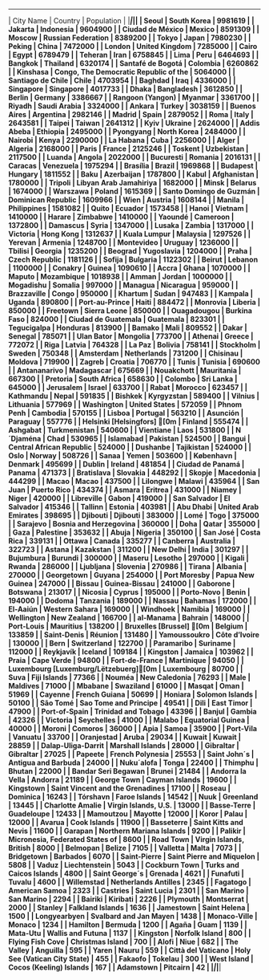  ________________________________________________________________________________________ 
| City Name                         | Country                               | Population |
|___________________________________|_______________________________________|____________|
| Seoul                             | South Korea                           | 9981619    |
| Jakarta                           | Indonesia                             | 9604900    |
| Ciudad de México                  | Mexico                                | 8591309    |
| Moscow                            | Russian Federation                    | 8389200    |
| Tokyo                             | Japan                                 | 7980230    |
| Peking                            | China                                 | 7472000    |
| London                            | United Kingdom                        | 7285000    |
| Cairo                             | Egypt                                 | 6789479    |
| Teheran                           | Iran                                  | 6758845    |
| Lima                              | Peru                                  | 6464693    |
| Bangkok                           | Thailand                              | 6320174    |
| Santafé de Bogotá                 | Colombia                              | 6260862    |
| Kinshasa                          | Congo, The Democratic Republic of the | 5064000    |
| Santiago de Chile                 | Chile                                 | 4703954    |
| Baghdad                           | Iraq                                  | 4336000    |
| Singapore                         | Singapore                             | 4017733    |
| Dhaka                             | Bangladesh                            | 3612850    |
| Berlin                            | Germany                               | 3386667    |
| Rangoon (Yangon)                  | Myanmar                               | 3361700    |
| Riyadh                            | Saudi Arabia                          | 3324000    |
| Ankara                            | Turkey                                | 3038159    |
| Buenos Aires                      | Argentina                             | 2982146    |
| Madrid                            | Spain                                 | 2879052    |
| Roma                              | Italy                                 | 2643581    |
| Taipei                            | Taiwan                                | 2641312    |
| Kyiv                              | Ukraine                               | 2624000    |
| Addis Abeba                       | Ethiopia                              | 2495000    |
| Pyongyang                         | North Korea                           | 2484000    |
| Nairobi                           | Kenya                                 | 2290000    |
| La Habana                         | Cuba                                  | 2256000    |
| Alger                             | Algeria                               | 2168000    |
| Paris                             | France                                | 2125246    |
| Toskent                           | Uzbekistan                            | 2117500    |
| Luanda                            | Angola                                | 2022000    |
| Bucuresti                         | Romania                               | 2016131    |
| Caracas                           | Venezuela                             | 1975294    |
| Brasília                          | Brazil                                | 1969868    |
| Budapest                          | Hungary                               | 1811552    |
| Baku                              | Azerbaijan                            | 1787800    |
| Kabul                             | Afghanistan                           | 1780000    |
| Tripoli                           | Libyan Arab Jamahiriya                | 1682000    |
| Minsk                             | Belarus                               | 1674000    |
| Warszawa                          | Poland                                | 1615369    |
| Santo Domingo de Guzmán           | Dominican Republic                    | 1609966    |
| Wien                              | Austria                               | 1608144    |
| Manila                            | Philippines                           | 1581082    |
| Quito                             | Ecuador                               | 1573458    |
| Hanoi                             | Vietnam                               | 1410000    |
| Harare                            | Zimbabwe                              | 1410000    |
| Yaoundé                           | Cameroon                              | 1372800    |
| Damascus                          | Syria                                 | 1347000    |
| Lusaka                            | Zambia                                | 1317000    |
| Victoria                          | Hong Kong                             | 1312637    |
| Kuala Lumpur                      | Malaysia                              | 1297526    |
| Yerevan                           | Armenia                               | 1248700    |
| Montevideo                        | Uruguay                               | 1236000    |
| Tbilisi                           | Georgia                               | 1235200    |
| Beograd                           | Yugoslavia                            | 1204000    |
| Praha                             | Czech Republic                        | 1181126    |
| Sofija                            | Bulgaria                              | 1122302    |
| Beirut                            | Lebanon                               | 1100000    |
| Conakry                           | Guinea                                | 1090610    |
| Accra                             | Ghana                                 | 1070000    |
| Maputo                            | Mozambique                            | 1018938    |
| Amman                             | Jordan                                | 1000000    |
| Mogadishu                         | Somalia                               | 997000     |
| Managua                           | Nicaragua                             | 959000     |
| Brazzaville                       | Congo                                 | 950000     |
| Khartum                           | Sudan                                 | 947483     |
| Kampala                           | Uganda                                | 890800     |
| Port-au-Prince                    | Haiti                                 | 884472     |
| Monrovia                          | Liberia                               | 850000     |
| Freetown                          | Sierra Leone                          | 850000     |
| Ouagadougou                       | Burkina Faso                          | 824000     |
| Ciudad de Guatemala               | Guatemala                             | 823301     |
| Tegucigalpa                       | Honduras                              | 813900     |
| Bamako                            | Mali                                  | 809552     |
| Dakar                             | Senegal                               | 785071     |
| Ulan Bator                        | Mongolia                              | 773700     |
| Athenai                           | Greece                                | 772072     |
| Riga                              | Latvia                                | 764328     |
| La Paz                            | Bolivia                               | 758141     |
| Stockholm                         | Sweden                                | 750348     |
| Amsterdam                         | Netherlands                           | 731200     |
| Chisinau                          | Moldova                               | 719900     |
| Zagreb                            | Croatia                               | 706770     |
| Tunis                             | Tunisia                               | 690600     |
| Antananarivo                      | Madagascar                            | 675669     |
| Nouakchott                        | Mauritania                            | 667300     |
| Pretoria                          | South Africa                          | 658630     |
| Colombo                           | Sri Lanka                             | 645000     |
| Jerusalem                         | Israel                                | 633700     |
| Rabat                             | Morocco                               | 623457     |
| Kathmandu                         | Nepal                                 | 591835     |
| Bishkek                           | Kyrgyzstan                            | 589400     |
| Vilnius                           | Lithuania                             | 577969     |
| Washington                        | United States                         | 572059     |
| Phnom Penh                        | Cambodia                              | 570155     |
| Lisboa                            | Portugal                              | 563210     |
| Asunción                          | Paraguay                              | 557776     |
| Helsinki [Helsingfors]           [0m | Finland                               | 555474     |
| Ashgabat                          | Turkmenistan                          | 540600     |
| Vientiane                         | Laos                                  | 531800     |
| N´Djaména                         | Chad                                  | 530965     |
| Islamabad                         | Pakistan                              | 524500     |
| Bangui                            | Central African Republic              | 524000     |
| Dushanbe                          | Tajikistan                            | 524000     |
| Oslo                              | Norway                                | 508726     |
| Sanaa                             | Yemen                                 | 503600     |
| København                         | Denmark                               | 495699     |
| Dublin                            | Ireland                               | 481854     |
| Ciudad de Panamá                  | Panama                                | 471373     |
| Bratislava                        | Slovakia                              | 448292     |
| Skopje                            | Macedonia                             | 444299     |
| Macao                             | Macao                                 | 437500     |
| Lilongwe                          | Malawi                                | 435964     |
| San Juan                          | Puerto Rico                           | 434374     |
| Asmara                            | Eritrea                               | 431000     |
| Niamey                            | Niger                                 | 420000     |
| Libreville                        | Gabon                                 | 419000     |
| San Salvador                      | El Salvador                           | 415346     |
| Tallinn                           | Estonia                               | 403981     |
| Abu Dhabi                         | United Arab Emirates                  | 398695     |
| Djibouti                          | Djibouti                              | 383000     |
| Lomé                              | Togo                                  | 375000     |
| Sarajevo                          | Bosnia and Herzegovina                | 360000     |
| Doha                              | Qatar                                 | 355000     |
| Gaza                              | Palestine                             | 353632     |
| Abuja                             | Nigeria                               | 350100     |
| San José                          | Costa Rica                            | 339131     |
| Ottawa                            | Canada                                | 335277     |
| Canberra                          | Australia                             | 322723     |
| Astana                            | Kazakstan                             | 311200     |
| New Delhi                         | India                                 | 301297     |
| Bujumbura                         | Burundi                               | 300000     |
| Maseru                            | Lesotho                               | 297000     |
| Kigali                            | Rwanda                                | 286000     |
| Ljubljana                         | Slovenia                              | 270986     |
| Tirana                            | Albania                               | 270000     |
| Georgetown                        | Guyana                                | 254000     |
| Port Moresby                      | Papua New Guinea                      | 247000     |
| Bissau                            | Guinea-Bissau                         | 241000     |
| Gaborone                          | Botswana                              | 213017     |
| Nicosia                           | Cyprus                                | 195000     |
| Porto-Novo                        | Benin                                 | 194000     |
| Dodoma                            | Tanzania                              | 189000     |
| Nassau                            | Bahamas                               | 172000     |
| El-Aaiún                          | Western Sahara                        | 169000     |
| Windhoek                          | Namibia                               | 169000     |
| Wellington                        | New Zealand                           | 166700     |
| al-Manama                         | Bahrain                               | 148000     |
| Port-Louis                        | Mauritius                             | 138200     |
| Bruxelles [Brussel]              [0m | Belgium                               | 133859     |
| Saint-Denis                       | Réunion                               | 131480     |
| Yamoussoukro                      | Côte d’Ivoire                         | 130000     |
| Bern                              | Switzerland                           | 122700     |
| Paramaribo                        | Suriname                              | 112000     |
| Reykjavík                         | Iceland                               | 109184     |
| Kingston                          | Jamaica                               | 103962     |
| Praia                             | Cape Verde                            | 94800      |
| Fort-de-France                    | Martinique                            | 94050      |
| Luxembourg [Luxemburg/Lëtzebuerg][0m | Luxembourg                            | 80700      |
| Suva                              | Fiji Islands                          | 77366      |
| Nouméa                            | New Caledonia                         | 76293      |
| Male                              | Maldives                              | 71000      |
| Mbabane                           | Swaziland                             | 61000      |
| Masqat                            | Oman                                  | 51969      |
| Cayenne                           | French Guiana                         | 50699      |
| Honiara                           | Solomon Islands                       | 50100      |
| São Tomé                          | Sao Tome and Principe                 | 49541      |
| Dili                              | East Timor                            | 47900      |
| Port-of-Spain                     | Trinidad and Tobago                   | 43396      |
| Banjul                            | Gambia                                | 42326      |
| Victoria                          | Seychelles                            | 41000      |
| Malabo                            | Equatorial Guinea                     | 40000      |
| Moroni                            | Comoros                               | 36000      |
| Apia                              | Samoa                                 | 35900      |
| Port-Vila                         | Vanuatu                               | 33700      |
| Oranjestad                        | Aruba                                 | 29034      |
| Kuwait                            | Kuwait                                | 28859      |
| Dalap-Uliga-Darrit                | Marshall Islands                      | 28000      |
| Gibraltar                         | Gibraltar                             | 27025      |
| Papeete                           | French Polynesia                      | 25553      |
| Saint John´s                      | Antigua and Barbuda                   | 24000      |
| Nuku´alofa                        | Tonga                                 | 22400      |
| Thimphu                           | Bhutan                                | 22000      |
| Bandar Seri Begawan               | Brunei                                | 21484      |
| Andorra la Vella                  | Andorra                               | 21189      |
| George Town                       | Cayman Islands                        | 19600      |
| Kingstown                         | Saint Vincent and the Grenadines      | 17100      |
| Roseau                            | Dominica                              | 16243      |
| Tórshavn                          | Faroe Islands                         | 14542      |
| Nuuk                              | Greenland                             | 13445      |
| Charlotte Amalie                  | Virgin Islands, U.S.                  | 13000      |
| Basse-Terre                       | Guadeloupe                            | 12433      |
| Mamoutzou                         | Mayotte                               | 12000      |
| Koror                             | Palau                                 | 12000      |
| Avarua                            | Cook Islands                          | 11900      |
| Basseterre                        | Saint Kitts and Nevis                 | 11600      |
| Garapan                           | Northern Mariana Islands              | 9200       |
| Palikir                           | Micronesia, Federated States of       | 8600       |
| Road Town                         | Virgin Islands, British               | 8000       |
| Belmopan                          | Belize                                | 7105       |
| Valletta                          | Malta                                 | 7073       |
| Bridgetown                        | Barbados                              | 6070       |
| Saint-Pierre                      | Saint Pierre and Miquelon             | 5808       |
| Vaduz                             | Liechtenstein                         | 5043       |
| Cockburn Town                     | Turks and Caicos Islands              | 4800       |
| Saint George´s                    | Grenada                               | 4621       |
| Funafuti                          | Tuvalu                                | 4600       |
| Willemstad                        | Netherlands Antilles                  | 2345       |
| Fagatogo                          | American Samoa                        | 2323       |
| Castries                          | Saint Lucia                           | 2301       |
| San Marino                        | San Marino                            | 2294       |
| Bairiki                           | Kiribati                              | 2226       |
| Plymouth                          | Montserrat                            | 2000       |
| Stanley                           | Falkland Islands                      | 1636       |
| Jamestown                         | Saint Helena                          | 1500       |
| Longyearbyen                      | Svalbard and Jan Mayen                | 1438       |
| Monaco-Ville                      | Monaco                                | 1234       |
| Hamilton                          | Bermuda                               | 1200       |
| Agaña                             | Guam                                  | 1139       |
| Mata-Utu                          | Wallis and Futuna                     | 1137       |
| Kingston                          | Norfolk Island                        | 800        |
| Flying Fish Cove                  | Christmas Island                      | 700        |
| Alofi                             | Niue                                  | 682        |
| The Valley                        | Anguilla                              | 595        |
| Yaren                             | Nauru                                 | 559        |
| Città del Vaticano                | Holy See (Vatican City State)         | 455        |
| Fakaofo                           | Tokelau                               | 300        |
| West Island                       | Cocos (Keeling) Islands               | 167        |
| Adamstown                         | Pitcairn                              | 42         |
|___________________________________|_______________________________________|____________|